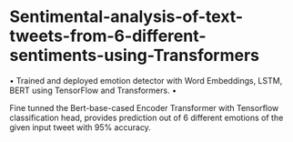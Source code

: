 # Sentimental-analysis-of-text-tweets-from-6-different-sentiments-using-Transformers


•
Trained and deployed emotion detector with Word Embeddings, LSTM, BERT
using TensorFlow and Transformers.
•

Fine tunned the Bert-base-cased Encoder Transformer with Tensorflow
classification head, provides prediction out of 6 different emotions of the given input
tweet with 95% accuracy.
